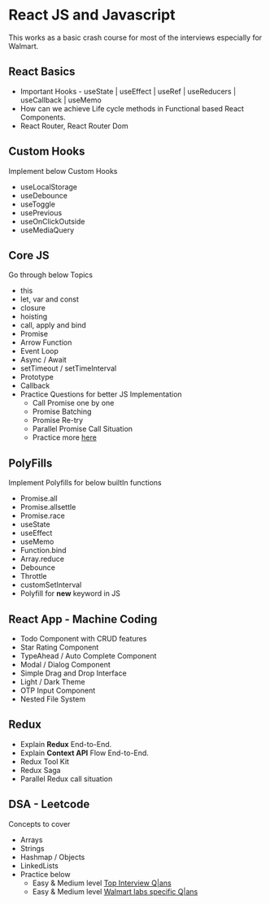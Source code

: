 # React JS and Javascript
This works as a basic crash course for most of the interviews especially for Walmart.

## React Basics
 - Important Hooks -  useState |  useEffect | useRef | useReducers | useCallback | useMemo
 - How can we achieve Life cycle methods in Functional based React Components.
 - React Router, React Router Dom

## Custom Hooks
Implement below Custom Hooks
 - useLocalStorage
 - useDebounce
 - useToggle
 - usePrevious
 - useOnClickOutside
 - useMediaQuery
## Core JS
Go through below Topics
 - this
 - let, var and const
 - closure
 - hoisting
 - call, apply and bind
 - Promise
 - Arrow Function
 - Event Loop
 - Async / Await
 - setTimeout / setTimeInterval
 - Prototype
 - Callback
 - Practice  Questions for better JS Implementation
    - Call Promise one by one
    - Promise Batching
    - Promise Re-try 
    - Parallel Promise Call Situation
    - Practice more  [here](https://github.com/Shasank-pandey/Frontend-Interview/blob/main/Javascript%20Coding/Javascript%20problems/)

## PolyFills
Implement Polyfills for below builtIn functions
 - Promise.all
 - Promise.allsettle
 - Promise.race
 - useState
 - useEffect
 - useMemo
 - Function.bind
 - Array.reduce
 - Debounce 
 - Throttle
 - customSetInterval
 - Polyfill for **new** keyword in JS

## React App - Machine Coding
 - Todo Component with CRUD features 
 - Star Rating Component
 - TypeAhead / Auto Complete Component
 - Modal / Dialog Component
 - Simple Drag and Drop Interface
 - Light / Dark Theme
 - OTP Input Component
 - Nested File System

## Redux 
 - Explain **Redux** End-to-End.
 - Explain **Context API** Flow End-to-End.
 - Redux Tool Kit
 - Redux Saga
 - Parallel Redux call situation



## DSA - Leetcode
Concepts to cover
 - Arrays
 - Strings
 - Hashmap / Objects
 - LinkedLists
 - Practice below
    - Easy & Medium level [Top Interview Q|ans](https://leetcode.com/studyplan/top-interview-150/)
    - Easy & Medium level [Walmart labs specific Q|ans](https://leetcode.com/company/walmart-labs/?favoriteSlug=walmart-labs-thirty-days)


